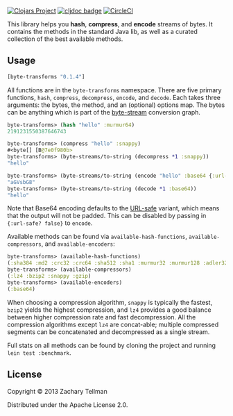 [![Clojars Project](https://img.shields.io/clojars/v/clj-commons/byte-transforms.svg)](https://clojars.org/clj-commons/byte-transforms)
[![cljdoc badge](https://cljdoc.org/badge/clj-commons/byte-transforms)](https://cljdoc.org/d/clj-commons/byte-transforms)
[![CircleCI](https://circleci.com/gh/clj-commons/byte-transforms.svg?style=svg)](https://circleci.com/gh/clj-commons/byte-transforms)

This library helps you **hash**, **compress**, and **encode** streams of bytes.  It contains the methods in the standard Java lib, as well as a curated collection of the best available methods.

## Usage

```clj
[byte-transforms "0.1.4"]
```

All functions are in the `byte-transforms` namespace.  There are five primary functions, `hash`, `compress`, `decompress`, `encode`, and `decode`.  Each takes three arguments: the bytes, the method, and an (optional) options map.  The bytes can be anything which is part of the [byte-stream](https://github.com/ztellman/byte-streams) conversion graph.

```clj
byte-transforms> (hash "hello" :murmur64)
2191231550387646743

byte-transforms> (compress "hello" :snappy)
#<byte[] [B@7e0f980b>
byte-transforms> (byte-streams/to-string (decompress *1 :snappy))
"hello"

byte-transforms> (byte-streams/to-string (encode "hello" :base64 {:url-safe? false}))
"aGVsbG8"
byte-transforms> (byte-streams/to-string (decode *1 :base64))
"hello"
```

Note that Base64 encoding defaults to the [URL-safe](https://en.wikipedia.org/wiki/Base64#URL_applications) variant, which means that the output will not be padded.  This can be disabled by passing in `{:url-safe? false}` to `encode`.

Available methods can be found via `available-hash-functions`, `available-compressors`, and `available-encoders`:

```clj
byte-transforms> (available-hash-functions)
(:sha384 :md2 :crc32 :crc64 :sha512 :sha1 :murmur32 :murmur128 :adler32 :sha256 :md5 :murmur64)
byte-transforms> (available-compressors)
(:lz4 :bzip2 :snappy :gzip)
byte-transforms> (available-encoders)
(:base64)
```

When choosing a compression algorithm, `snappy` is typically the fastest, `bzip2` yields the highest compression, and `lz4` provides a good balance between higher compression rate and fast decompression.  All the compression algorithms except `lz4` are concat-able; multiple compressed segments can be concatenated and decompressed as a single stream.

Full stats on all methods can be found by cloning the project and running `lein test :benchmark`.

## License

Copyright © 2013 Zachary Tellman

Distributed under the Apache License 2.0.
